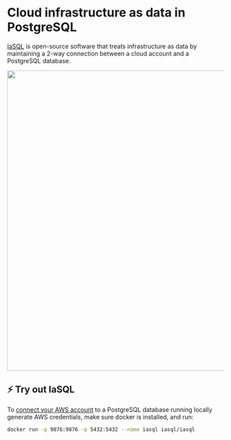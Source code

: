 # Cloud infrastructure as data in PostgreSQL

[IaSQL](https://iasql.com) is open-source software that treats infrastructure as data by maintaining a 2-way connection between a cloud account and a PostgreSQL database.

<picture>
  <source media="(prefers-color-scheme: dark)" srcset="./site/static/img/ec2-typewriter_dark.gif">
  <source media="(prefers-color-scheme: light)" srcset="/site/static/img/ec2-typewriter.gif">
  <img width="700"/>
</picture>

## ⚡️ Try out IaSQL

To [connect your AWS account](https://iasql.com/docs/aws) to a PostgreSQL database running locally generate AWS credentials, make sure docker is installed, and run:

```bash
docker run -p 9876:9876 -p 5432:5432 --name iasql iasql/iasql
```
